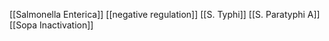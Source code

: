 [[Salmonella Enterica]]
[[negative regulation]]
[[S. Typhi]]
[[S. Paratyphi A]]
[[Sopa Inactivation]]

